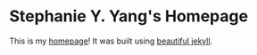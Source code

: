 # Stephanie Y. Yang's Homepage

This is my <a href="https://syangaskhan.github.io/" target = "_blank">
homepage</a>!  It was built using <a href="http://deanattali.com/beautiful-jekyll">
beautiful jekyll</a>.
